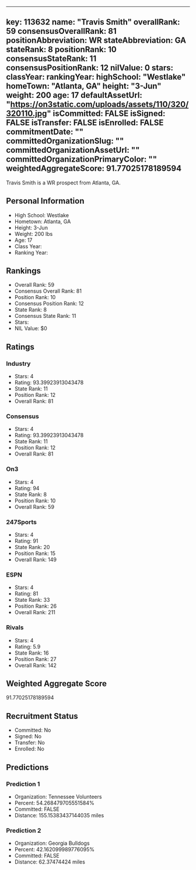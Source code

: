 ---
  key: 113632
  name: "Travis Smith"
  overallRank: 59
  consensusOverallRank: 81
  positionAbbreviation: WR
  stateAbbreviation: GA
  stateRank: 8
  positionRank: 10
  consensusStateRank: 11
  consensusPositionRank: 12
  nilValue: 0
  stars: 
  classYear: 
  rankingYear: 
  highSchool: "Westlake"
  homeTown: "Atlanta, GA"
  height: "3-Jun"
  weight: 200
  age: 17
  defaultAssetUrl: "https://on3static.com/uploads/assets/110/320/320110.jpg"
  isCommitted: FALSE
  isSigned: FALSE
  isTransfer: FALSE
  isEnrolled: FALSE
  commitmentDate: ""
  committedOrganizationSlug: ""
  committedOrganizationAssetUrl: ""
  committedOrganizationPrimaryColor: ""
  weightedAggregateScore: 91.77025178189594
  ---
  
  Travis Smith is a WR prospect from Atlanta, GA.
  
  ## Personal Information
  - High School: Westlake
  - Hometown: Atlanta, GA
  - Height: 3-Jun
  - Weight: 200 lbs
  - Age: 17
  - Class Year: 
  - Ranking Year: 
  
  ## Rankings
  - Overall Rank: 59
  - Consensus Overall Rank: 81
  - Position Rank: 10
  - Consensus Position Rank: 12
  - State Rank: 8
  - Consensus State Rank: 11
  - Stars: 
  - NIL Value: $0
  
  ## Ratings
  
  ### Industry
  - Stars: 4
  - Rating: 93.39923913043478
  - State Rank: 11
  - Position Rank: 12
  - Overall Rank: 81
  
  ### Consensus
  - Stars: 4
  - Rating: 93.39923913043478
  - State Rank: 11
  - Position Rank: 12
  - Overall Rank: 81
  
  ### On3
  - Stars: 4
  - Rating: 94
  - State Rank: 8
  - Position Rank: 10
  - Overall Rank: 59
  
  ### 247Sports
  - Stars: 4
  - Rating: 91
  - State Rank: 20
  - Position Rank: 15
  - Overall Rank: 149
  
  ### ESPN
  - Stars: 4
  - Rating: 81
  - State Rank: 33
  - Position Rank: 26
  - Overall Rank: 211
  
  ### Rivals
  - Stars: 4
  - Rating: 5.9
  - State Rank: 16
  - Position Rank: 27
  - Overall Rank: 142
  
  ## Weighted Aggregate Score
  91.77025178189594
  
  ## Recruitment Status
  - Committed: No
  - Signed: No
  - Transfer: No
  - Enrolled: No
  
  
  
  ## Predictions
  
  ### Prediction 1
  - Organization: Tennessee Volunteers
  - Percent: 54.268479705551584%
  - Committed: FALSE
  - Distance: 155.15383437144035 miles
  
  ### Prediction 2
  - Organization: Georgia Bulldogs
  - Percent: 42.162099989776095%
  - Committed: FALSE
  - Distance: 62.37474424 miles
  